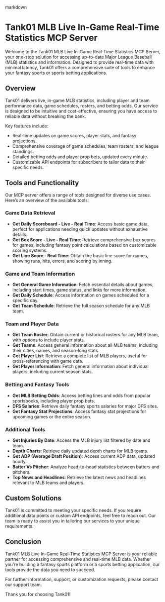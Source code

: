 markdown
# Tank01 MLB Live In-Game Real-Time Statistics MCP Server

Welcome to the Tank01 MLB Live In-Game Real-Time Statistics MCP Server, your one-stop solution for accessing up-to-date Major League Baseball (MLB) statistics and information. Designed to provide real-time data with minimal latency, Tank01 offers a comprehensive suite of tools to enhance your fantasy sports or sports betting applications.

## Overview

Tank01 delivers live, in-game MLB statistics, including player and team performance data, game schedules, rosters, and betting odds. Our service is designed to be intuitive and cost-effective, ensuring you have access to reliable data without breaking the bank.

Key features include:

- Real-time updates on game scores, player stats, and fantasy projections.
- Comprehensive coverage of game schedules, team rosters, and league standings.
- Detailed betting odds and player prop bets, updated every minute.
- Customizable API endpoints for subscribers to tailor data to their specific needs.

## Tools and Functionality

Our MCP server offers a range of tools designed for diverse use cases. Here’s an overview of the available tools:

### Game Data Retrieval

- **Get Daily Scoreboard - Live - Real Time**: Access basic game data, perfect for applications needing quick updates without exhaustive details.
- **Get Box Score - Live - Real Time**: Retrieve comprehensive box scores for games, including fantasy point calculations based on customizable scoring systems.
- **Get Line Score - Real Time**: Obtain the basic line score for games, showing runs, hits, errors, and scoring by inning.

### Game and Team Information

- **Get General Game Information**: Fetch essential details about games, including start times, game status, and links for more information.
- **Get Daily Schedule**: Access information on games scheduled for a specific day.
- **Get Team Schedule**: Retrieve the full season schedule for any MLB team.

### Team and Player Data

- **Get Team Roster**: Obtain current or historical rosters for any MLB team, with options to include player stats.
- **Get Teams**: Access general information about all MLB teams, including their cities, names, and season-long stats.
- **Get Player List**: Retrieve a complete list of MLB players, useful for cross-referencing with game data.
- **Get Player Information**: Fetch general information about individual players, including current season stats.

### Betting and Fantasy Tools

- **Get MLB Betting Odds**: Access betting lines and odds from popular sportsbooks, including player prop bets.
- **DFS Salaries**: Retrieve daily fantasy sports salaries for major DFS sites.
- **Get Fantasy Stat Projections**: Access fantasy stat projections for upcoming games or the entire season.

### Additional Tools

- **Get Injuries By Date**: Access the MLB injury list filtered by date and team.
- **Depth Charts**: Retrieve daily updated depth charts for MLB teams.
- **Get ADP (Average Draft Position)**: Access current ADP data, updated hourly.
- **Batter Vs Pitcher**: Analyze head-to-head statistics between batters and pitchers.
- **Top News and Headlines**: Retrieve the latest news and headlines relevant to MLB teams and players.

## Custom Solutions

Tank01 is committed to meeting your specific needs. If you require additional data points or custom API endpoints, feel free to reach out. Our team is ready to assist you in tailoring our services to your unique requirements.

## Conclusion

Tank01 MLB Live In-Game Real-Time Statistics MCP Server is your reliable partner for accessing comprehensive and real-time MLB data. Whether you're building a fantasy sports platform or a sports betting application, our tools provide the data you need to succeed.

For further information, support, or customization requests, please contact our support team.

Thank you for choosing Tank01!
